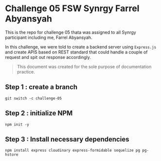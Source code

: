 # Challenge 05 FSW Synrgy Farrel Abyansyah

This is the repo for challenge 05 thata was assigned to all Synrgy participant including me, Farrel Abyansyah.

In this challenge, we were told to create a backend server using `Express.js` and create APIS based on REST standard that could handle a couple of request and spit out response accordingly.

> This document was created for the sole purpose of documentation practice.

## Step 1 : create a branch

```pwsh
git switch -c challenge-05
```

## Step 2 : initialize NPM

```pwsh
npm init -y
```

## Step 3 : Install necessary dependencies

```pwsh
npm install express cloudinary express-formidable sequelize pg pg-hstore
```

